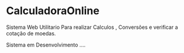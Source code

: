 # CalculadoraOnline
Sistema Web Utilitario Para realizar Calculos , Conversões e verificar a cotação de moedas. 

Sistema em Desenvolvimento ....
